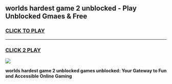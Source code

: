 
## worlds hardest game 2 unblocked - Play Unblocked Gmaes & Free
<h3>
<a href="https://premium.freeplayer.one?title=worlds_hardest_game_2_unblocked&ref=20F">CLICK TO PLAY</a></h3>
<hr>

<h3>
<a href="https://premium.freeplayer.one?title=worlds_hardest_game_2_unblocked&ref=20F">CLICK 2 PLAY</a>
  
</h3>

<a href="https://premium.freeplayer.one?title=worlds_hardest_game_2_unblocked&ref=20F/"><img src="https://clearcache.store/games.png"></a>


**worlds hardest game 2 unblocked games unblocked: Your Gateway to Fun and Accessible Online Gaming**
